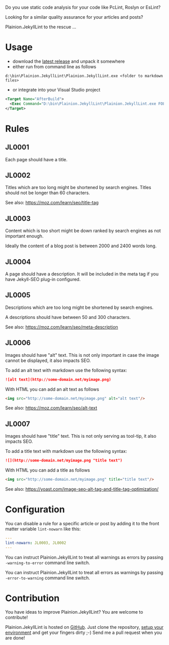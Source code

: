 
Do you use static code analysis for your code like PcLint, Roslyn or EsLint?

Looking for a similar quality assurance for your articles and posts?

Plainion.JekyllLint to the rescue ...

# Usage

- download the [latest release](https://github.com/plainionist/Plainion.JekyllLint/releases) and unpack it somewhere
- either run from command line as follows

```
d:\bin\Plainion.JekyllLint\Plainion.JekyllLint.exe <folder to markdown files>
```

- or integrate into your Visual Studio project

```xml
<Target Name="AfterBuild">  
  <Exec Command="D:\bin\Plainion.JekyllLint\Plainion.JekyllLint.exe FOLDER_TO_MARKDOWN_FILES" />
</Target>  
```

# Rules

## JL0001

Each page should have a title.

## JL0002

Titles which are too long might be shortened by search engines. 
Titles should not be longer than 60 characters.

See also: <https://moz.com/learn/seo/title-tag>

## JL0003

Content which is too short might be down ranked by search engines as not important enough.

Ideally the content of a blog post is between 2000 and 2400 words long.


## JL0004

A page should have a description. It will be included in the meta tag if you have Jekyll-SEO plug-in configured.

## JL0005

Descriptions which are too long might be shortened by search engines. 

A descriptions should have between 50 and 300 characters.

See also: <https://moz.com/learn/seo/meta-description>

## JL0006

Images should have "alt" text. This is not only important in case the image cannot be
displayed, it also impacts SEO.

To add an alt text with markdown use the following syntax:

```MarkDown
![alt text](http://some-domain.net/myimage.png)
```

With HTML you can add an alt text as follows

```HTML
<img src="http://some-domain.net/myimage.png" alt="alt text"/>
```

See also: <https://moz.com/learn/seo/alt-text>

## JL0007

Images should have "title" text. This is not only serving as tool-tip, it also impacts SEO.

To add a title text with markdown use the following syntax:

```MarkDown
![](http://some-domain.net/myimage.png "title text")
```

With HTML you can add a title as follows

```HTML
<img src="http://some-domain.net/myimage.png" title="title text"/>
```

See also: <https://yoast.com/image-seo-alt-tag-and-title-tag-optimization/>

# Configuration

You can disable a rule for a specific article or post by adding it to the front matter variable ```lint-nowarn``` like this:

```yaml
---
lint-nowarn: JL0003, JL0002
---
```

You can instruct Plainion.JekyllLint to treat all warnings as errors by passing ```-warning-to-error``` command line switch.

You can instruct Plainion.JekyllLint to treat all errors as warnings by passing ```-error-to-warning``` command line switch.

# Contribution

You have ideas to improve Plainion.JekyllLint? You are welcome to contribute!

Plainion.JekyllLint is hosted on [GitHub](https://github.com/plainionist/Plainion.JekyllLint). 
Just clone the repository, [setup your environment](Contribution) and get your fingers dirty ;-) 
Send me a pull request when you are done!

